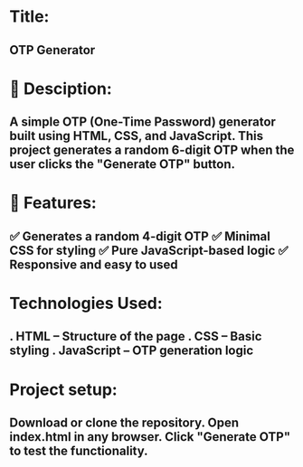 # Title:
  OTP Generator
--------------------------------------------------------------------------------------------------------------------------------------------------------------------------------
# 📖 Desciption:
  A simple OTP (One-Time Password) generator built using HTML, CSS, and JavaScript. This project generates a random 6-digit OTP when the user clicks the "Generate OTP" button.
---------------------------------------------------------------------------------------------------------------------------------------------------------------------------------

# 📝 Features:

✅ Generates a random 4-digit OTP
✅ Minimal CSS for styling
✅ Pure JavaScript-based logic
✅ Responsive and easy to used
---------------------------------------------------------------------------------------------------------------------------------------------------------------------------------

# Technologies Used:

. HTML – Structure of the page
. CSS – Basic styling
. JavaScript – OTP generation logic
----------------------------------------------------------------------------------------------------------------------------------------------------------------------------------
# Project setup:
 Download or clone the repository.
 Open index.html in any browser.
 Click "Generate OTP" to test the functionality.
 ----------------------------------------------------------------------------------------------------------------------------------------------------------------------------------
